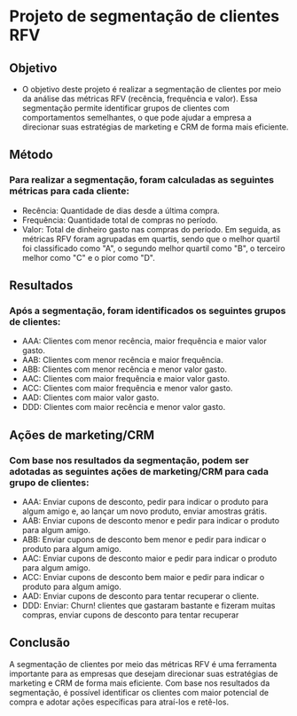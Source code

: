 # Projeto de segmentação de clientes RFV

## Objetivo

* O objetivo deste projeto é realizar a segmentação de clientes por meio da análise das métricas RFV (recência, frequência e valor). Essa segmentação permite identificar grupos de clientes com comportamentos semelhantes, o que pode ajudar a empresa a direcionar suas estratégias de marketing e CRM de forma mais eficiente.

## Método

### Para realizar a segmentação, foram calculadas as seguintes métricas para cada cliente:

* Recência: Quantidade de dias desde a última compra.
* Frequência: Quantidade total de compras no período.
* Valor: Total de dinheiro gasto nas compras do período.
Em seguida, as métricas RFV foram agrupadas em quartis, sendo que o melhor quartil foi classificado como "A", o segundo melhor quartil como "B", o terceiro melhor como "C" e o pior como "D".

## Resultados

### Após a segmentação, foram identificados os seguintes grupos de clientes:

* AAA: Clientes com menor recência, maior frequência e maior valor gasto.
* AAB: Clientes com menor recência e maior frequência.
* ABB: Clientes com menor recência e menor valor gasto.
* AAC: Clientes com maior frequência e maior valor gasto.
* ACC: Clientes com maior frequência e menor valor gasto.
* AAD: Clientes com maior valor gasto.
* DDD: Clientes com maior recência e menor valor gasto.
  
## Ações de marketing/CRM

### Com base nos resultados da segmentação, podem ser adotadas as seguintes ações de marketing/CRM para cada grupo de clientes:

* AAA: Enviar cupons de desconto, pedir para indicar o produto para algum amigo e, ao lançar um novo produto, enviar amostras grátis.
* AAB: Enviar cupons de desconto menor e pedir para indicar o produto para algum amigo.
* ABB: Enviar cupons de desconto bem menor e pedir para indicar o produto para algum amigo.
* AAC: Enviar cupons de desconto maior e pedir para indicar o produto para algum amigo.
* ACC: Enviar cupons de desconto bem maior e pedir para indicar o produto para algum amigo.
* AAD: Enviar cupons de desconto para tentar recuperar o cliente.
* DDD: Enviar: Churn! clientes que gastaram bastante e fizeram muitas compras, enviar cupons de desconto para tentar recuperar
  
## Conclusão

A segmentação de clientes por meio das métricas RFV é uma ferramenta importante para as empresas que desejam direcionar suas estratégias de marketing e CRM de forma mais eficiente. Com base nos resultados da segmentação, é possível identificar os clientes com maior potencial de compra e adotar ações específicas para atraí-los e retê-los.

